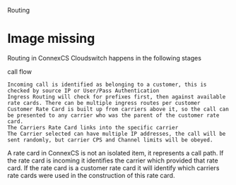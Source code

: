 Routing

<h1>Image missing</h1>

Routing in ConnexCS Cloudswitch happens in the following stages

call flow

    Incoming call is identified as belonging to a customer, this is checked by source IP or User/Pass Authentication
    Ingress Routing will check for prefixes first, then against available rate cards. There can be multiple ingress routes per customer
    Customer Rate Card is built up from carriers above it, so the call can be presented to any carrier who was the parent of the customer rate card.
    The Carriers Rate Card links into the specific carrier
    The Carrier selected can have multiple IP addresses, the call will be sent randomly, but carrier CPS and Channel limits will be obeyed.

A rate card in ConnexCS is not an isolated item, it represents a call path. If the rate card is incoming it identifies the carrier which provided that rate card. If the rate card is a customer rate card it will identify which carriers rate cards were used in the construction of this rate card.
